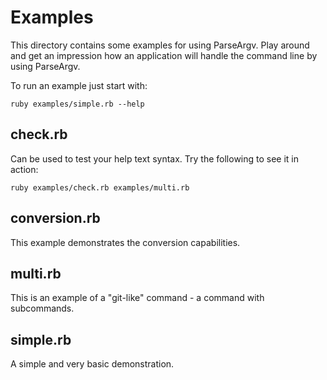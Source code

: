 # Examples

This directory contains some examples for using ParseArgv. Play around and get an impression how an application will handle the command line by using ParseArgv.

To run an example just start with:

```shell
ruby examples/simple.rb --help
```

## check.rb

Can be used to test your help text syntax. Try the following to see it in action:

```shell
ruby examples/check.rb examples/multi.rb
```

## conversion.rb

This example demonstrates the conversion capabilities.

## multi.rb

This is an example of a "git-like" command - a command with subcommands.

## simple.rb

A simple and very basic demonstration.
